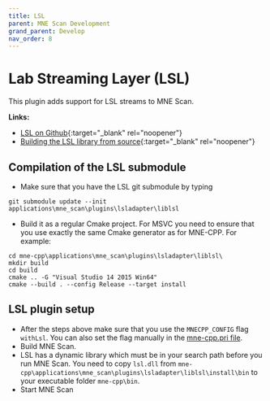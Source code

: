 ```yaml
---
title: LSL
parent: MNE Scan Development
grand_parent: Develop
nav_order: 8
---
```

# Lab Streaming Layer (LSL)

This plugin adds support for LSL streams to MNE Scan.

**Links:**

* [LSL on Github](https://github.com/sccn/labstreaminglayer){:target="_blank" rel="noopener"}
* [Building the LSL library from source](https://labstreaminglayer.readthedocs.io/dev/lib_dev.html#building-liblsl){:target="_blank" rel="noopener"}

## Compilation of the LSL submodule

* Make sure that you have the LSL git submodule by typing

```
git submodule update --init applications\mne_scan\plugins\lsladapter\liblsl
```

* Build it as a regular Cmake project. For MSVC you need to ensure that you use exactly the same Cmake generator as for MNE-CPP. For example:

```
cd mne-cpp\applications\mne_scan\plugins\lsladapter\liblsl\
mkdir build
cd build
cmake .. -G "Visual Studio 14 2015 Win64"
cmake --build . --config Release --target install
```

## LSL plugin setup

* After the steps above make sure that you use the `MNECPP_CONFIG` flag `withLsl`. You can also set the flag manually in the [mne-cpp.pri file](https://github.com/mne-tools/mne-cpp/blob/6dcf4fecbf4eb983c7925ad63fb743aaa215bb36/mne-cpp.pri#L135).
* Build MNE Scan.
* LSL has a dynamic library which must be in your search path before you run MNE Scan. You need to copy `lsl.dll` from `mne-cpp\applications\mne_scan\plugins\lsladapter\liblsl\install\bin` to your executable folder `mne-cpp\bin`.
* Start MNE Scan